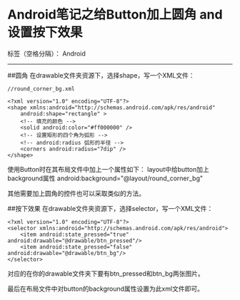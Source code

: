 ﻿# Android笔记之给Button加上圆角 and 设置按下效果

标签（空格分隔）： Android

---
##圆角
在drawable文件夹资源下，选择shape，写一个XML文件：
```
//round_corner_bg.xml

<?xml version="1.0" encoding="UTF-8"?>
<shape xmlns:android="http://schemas.android.com/apk/res/android"
    android:shape="rectangle" >
    <!-- 填充的颜色 -->
    <solid android:color="#ff000000" />
    <!-- 设置矩形的四个角为弧形 -->
    <!-- android:radius 弧形的半径 -->
    <corners android:radius="7dip" />
</shape>
```

使用Button时在其布局文件中加上一个属性如下：
layout中给button加上background属性
android:background="@layout/round_corner_bg"


其他需要加上圆角的控件也可以采取类似的方法。

##按下效果
在drawable文件夹资源下，选择selector，写一个XML文件：
```
<?xml version="1.0" encoding="UTF-8"?>
<selector xmlns:android="http://schemas.android.com/apk/res/android">
    <item android:state_pressed="true" android:drawable="@drawable/btn_pressed"/>
    <item android:state_pressed="false" android:drawable="@drawable/btn_bg"/>
</selector>
```
对应的在你的drawable文件夹下要有btn_pressed和btn_bg两张图片。

最后在布局文件中对button的background属性设置为此xml文件即可。